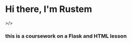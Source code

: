 <h1 "center">Hi there, I'm Rustem </h1>>/> </h1>
<h3 "center">this is a coursework on a Flask and HTML lesson </h3>